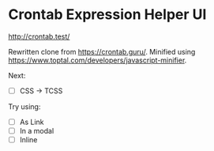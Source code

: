 # Crontab Expression Helper UI

http://crontab.test/

Rewritten clone from https://crontab.guru/.
Minified using https://www.toptal.com/developers/javascript-minifier.

Next:

- [ ] CSS -> TCSS

Try using:

- [ ] As Link
- [ ] In a modal
- [ ] Inline
